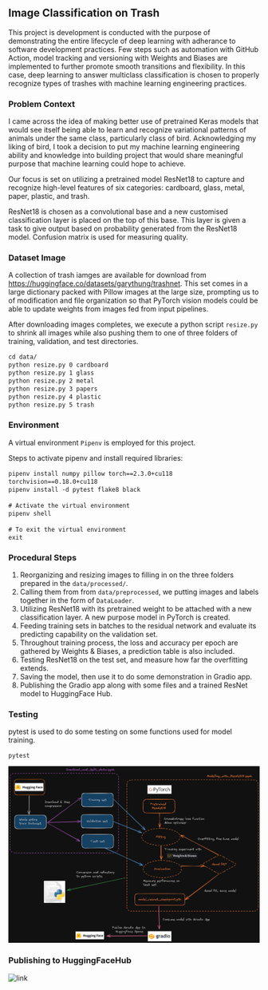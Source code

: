 ## Image Classification on Trash

This project is development is conducted with the purpose of demonstrating the entire lifecycle of deep learning with adherance to software development practices. Few steps such as automation with GitHub Action, model tracking and versioning with Weights and Biases are implemented to further promote smooth transitions and flexibility. In this case, deep learning to answer multiclass classification is chosen to properly recognize types of trashes with machine learning engineering practices.

### Problem Context

I came across the idea of making better use of pretrained Keras models that would see itself being able to learn and recognize variational patterns of animals under the same class, particularly class of bird. Acknowledging my liking of bird, I took a decision to put my machine learning engineering ability and knowledge into building project that would share meaningful purpose that machine learning could hope to achieve.

Our focus is set on utilizing a pretrained model ResNet18 to capture and recognize high-level features of six categories: cardboard, glass, metal, paper, plastic, and trash.

ResNet18 is chosen as a convolutional base and a new customised classification layer is placed on the top of this base. This layer is given a task to give output based on probability generated from the ResNet18 model. Confusion matrix is used for measuring quality.

### Dataset Image 

A collection of trash iamges are available for download from https://huggingface.co/datasets/garythung/trashnet. This set comes in a large dictionary packed with Pillow images at the large size, prompting us to  of modification and file organization so that PyTorch vision models could be able to update weights from images fed from input pipelines.

After downloading images completes, we execute a python script `resize.py` to shrink all images while also pushing them to one of three folders of training, validation, and test directories.

```
cd data/
python resize.py 0 cardboard
python resize.py 1 glass
python resize.py 2 metal
python resize.py 3 papers
python resize.py 4 plastic
python resize.py 5 trash
```


### Environment

A virtual environment `Pipenv` is employed for this project. 

Steps to activate pipenv and install required libraries:
```
pipenv install numpy pillow torch==2.3.0+cu118 torchvision==0.18.0+cu118
pipenv install -d pytest flake8 black

# Activate the virtual environment
pipenv shell

# To exit the virtual environment
exit
``` 

### Procedural Steps

1) Reorganizing and resizing images to filling in on the three folders prepared in the `data/processed/`.
2) Calling them from from `data/preprocessed`, we putting images and labels together in the form of `DataLoader`.
3) Utilizing ResNet18 with its pretrained weight to be attached with a new classification layer. A new purpose model in PyTorch is created.
4) Feeding training sets in batches to the residual network and evaluate its predicting capability on the validation set.
5) Throughout training process, the loss and accuracy per epoch are gathered by Weights & Biases, a prediction table is also included.
6) Testing ResNet18 on the test set, and measure how far the overfitting extends.
7) Saving the model, then use it to do some demonstration in Gradio app.
8) Publishing the Gradio app along with some files and a trained ResNet model to HuggingFace Hub.

### Testing

pytest is used to do some testing on some functions used for model training. 

```
pytest
```

![Image](hugging_face_pytorch.png)

### Publishing to HuggingFaceHub

![link](https://huggingface.co/spaces/rizdi21/trash_image_classifier)

